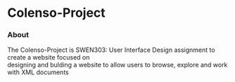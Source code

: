 # Colenso-Project

### About
The Colenso-Project is SWEN303: User Interface Design assignment to create a website focused on   
designing and bulding a website to allow users to browse, explore and work with XML documents    

